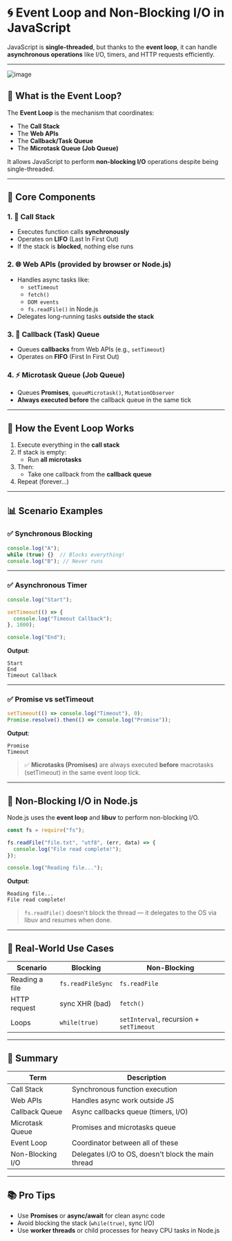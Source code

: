 
# 🌀 Event Loop and Non-Blocking I/O in JavaScript

JavaScript is **single-threaded**, but thanks to the **event loop**, it can handle **asynchronous operations** like I/O, timers, and HTTP requests efficiently.

---
![image](https://github.com/user-attachments/assets/6865ca65-1d9e-4d1f-af0d-4d10571b55f1)

## 🔁 What is the Event Loop?

The **Event Loop** is the mechanism that coordinates:
- The **Call Stack**
- The **Web APIs**
- The **Callback/Task Queue**
- The **Microtask Queue (Job Queue)**

It allows JavaScript to perform **non-blocking I/O** operations despite being single-threaded.

---

## 🧱 Core Components

### 1. 🧠 Call Stack

- Executes function calls **synchronously**
- Operates on **LIFO** (Last In First Out)
- If the stack is **blocked**, nothing else runs

### 2. 🌐 Web APIs (provided by browser or Node.js)

- Handles async tasks like:
  - `setTimeout`
  - `fetch()`
  - `DOM events`
  - `fs.readFile()` in Node.js
- Delegates long-running tasks **outside the stack**

### 3. 📩 Callback (Task) Queue

- Queues **callbacks** from Web APIs (e.g., `setTimeout`)
- Operates on **FIFO** (First In First Out)

### 4. ⚡ Microtask Queue (Job Queue)

- Queues **Promises**, `queueMicrotask()`, `MutationObserver`
- **Always executed before** the callback queue in the same tick

---

## 🔄 How the Event Loop Works

1. Execute everything in the **call stack**
2. If stack is empty:
   - Run **all microtasks**
3. Then:
   - Take one callback from the **callback queue**
4. Repeat (forever...)

---

## 📊 Scenario Examples

### ✅ Synchronous Blocking

```js
console.log("A");
while (true) {}  // Blocks everything!
console.log("B"); // Never runs
```

---

### ✅ Asynchronous Timer

```js
console.log("Start");

setTimeout(() => {
  console.log("Timeout Callback");
}, 1000);

console.log("End");
```

**Output**:
```
Start
End
Timeout Callback
```

---

### ✅ Promise vs setTimeout

```js
setTimeout(() => console.log("Timeout"), 0);
Promise.resolve().then(() => console.log("Promise"));
```

**Output**:
```
Promise
Timeout
```

> ✅ **Microtasks (Promises)** are always executed **before** macrotasks (setTimeout) in the same event loop tick.

---

## 🔌 Non-Blocking I/O in Node.js

Node.js uses the **event loop** and **libuv** to perform non-blocking I/O.

```js
const fs = require("fs");

fs.readFile("file.txt", "utf8", (err, data) => {
  console.log("File read complete!");
});

console.log("Reading file...");
```

**Output**:
```
Reading file...
File read complete!
```

> `fs.readFile()` doesn't block the thread — it delegates to the OS via libuv and resumes when done.

---

## 🧪 Real-World Use Cases

| Scenario | Blocking | Non-Blocking |
|----------|----------|--------------|
| Reading a file | `fs.readFileSync` | `fs.readFile` |
| HTTP request | sync XHR (bad) | `fetch()` |
| Loops | `while(true)` | `setInterval`, recursion + `setTimeout` |

---

## 🧠 Summary

| Term | Description |
|------|-------------|
| Call Stack | Synchronous function execution |
| Web APIs | Handles async work outside JS |
| Callback Queue | Async callbacks queue (timers, I/O) |
| Microtask Queue | Promises and microtasks queue |
| Event Loop | Coordinator between all of these |
| Non-Blocking I/O | Delegates I/O to OS, doesn't block the main thread |

---

## 📚 Pro Tips

- Use **Promises** or **async/await** for clean async code
- Avoid blocking the stack (`while(true)`, sync I/O)
- Use **worker threads** or child processes for heavy CPU tasks in Node.js

